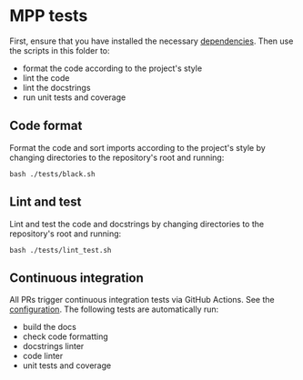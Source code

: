 # MPP tests

First, ensure that you have installed the necessary [dependencies](environment-dev.yml). Then use the scripts in this folder to:

- format the code according to the project's style
- lint the code
- lint the docstrings
- run unit tests and coverage

<!-- You can read more about the project's standards and code/docstring style in the [contributing guidelines](../CONTRIBUTING.md). -->

## Code format

Format the code and sort imports according to the project's style by changing directories to the repository's root and running:

```
bash ./tests/black.sh
```

## Lint and test

Lint and test the code and docstrings by changing directories to the repository's root and running:

```
bash ./tests/lint_test.sh
```

## Continuous integration

All PRs trigger continuous integration tests via GitHub Actions. See the [configuration](../.github/workflows/tests.yml). The following tests are automatically run:

- build the docs
- check code formatting
- docstrings linter
- code linter
- unit tests and coverage
